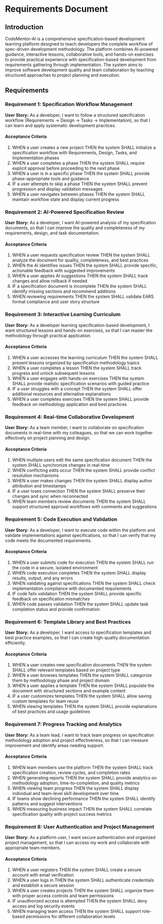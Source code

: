 # Requirements Document

## Introduction

CodeMentor-AI is a comprehensive specification-based development learning platform designed to teach developers the complete workflow of spec-driven development methodology. The platform combines AI-powered guidance, interactive lessons, collaborative tools, and hands-on exercises to provide practical experience with specification-based development from requirements gathering through implementation. The system aims to improve software development quality and team collaboration by teaching structured approaches to project planning and execution.

## Requirements

### Requirement 1: Specification Workflow Management

**User Story:** As a developer, I want to follow a structured specification workflow (Requirements → Design → Tasks → Implementation), so that I can learn and apply systematic development practices.

#### Acceptance Criteria

1. WHEN a user creates a new project THEN the system SHALL initialize a specification workflow with Requirements, Design, Tasks, and Implementation phases
2. WHEN a user completes a phase THEN the system SHALL require explicit approval before proceeding to the next phase
3. WHEN a user is in a specific phase THEN the system SHALL provide phase-appropriate tools and guidance
4. IF a user attempts to skip a phase THEN the system SHALL prevent progression and display validation messages
5. WHEN a user navigates between phases THEN the system SHALL maintain workflow state and display current progress

### Requirement 2: AI-Powered Specification Review

**User Story:** As a developer, I want AI-powered analysis of my specification documents, so that I can improve the quality and completeness of my requirements, design, and task documentation.

#### Acceptance Criteria

1. WHEN a user requests specification review THEN the system SHALL analyze the document for quality, completeness, and best practices
2. WHEN the AI identifies issues THEN the system SHALL provide specific, actionable feedback with suggested improvements
3. WHEN a user applies AI suggestions THEN the system SHALL track changes and allow rollback if needed
4. IF a specification document is incomplete THEN the system SHALL identify missing sections and recommend additions
5. WHEN reviewing requirements THEN the system SHALL validate EARS format compliance and user story structure

### Requirement 3: Interactive Learning Curriculum

**User Story:** As a developer learning specification-based development, I want structured lessons and hands-on exercises, so that I can master the methodology through practical application.

#### Acceptance Criteria

1. WHEN a user accesses the learning curriculum THEN the system SHALL present lessons organized by specification methodology topics
2. WHEN a user completes a lesson THEN the system SHALL track progress and unlock subsequent lessons
3. WHEN a user engages with hands-on exercises THEN the system SHALL provide realistic specification scenarios with guided practice
4. IF a user struggles with a concept THEN the system SHALL offer additional resources and alternative explanations
5. WHEN a user completes exercises THEN the system SHALL provide feedback on methodology application and best practices

### Requirement 4: Real-time Collaborative Development

**User Story:** As a team member, I want to collaborate on specification documents in real-time with my colleagues, so that we can work together effectively on project planning and design.

#### Acceptance Criteria

1. WHEN multiple users edit the same specification document THEN the system SHALL synchronize changes in real-time
2. WHEN conflicting edits occur THEN the system SHALL provide conflict resolution mechanisms
3. WHEN a user makes changes THEN the system SHALL display author attribution and timestamps
4. IF a user loses connection THEN the system SHALL preserve their changes and sync when reconnected
5. WHEN team members review documents THEN the system SHALL support structured approval workflows with comments and suggestions

### Requirement 5: Code Execution and Validation

**User Story:** As a developer, I want to execute code within the platform and validate implementations against specifications, so that I can verify that my code meets the documented requirements.

#### Acceptance Criteria

1. WHEN a user submits code for execution THEN the system SHALL run the code in a secure, isolated environment
2. WHEN code execution completes THEN the system SHALL display results, output, and any errors
3. WHEN validating against specifications THEN the system SHALL check implementation compliance with documented requirements
4. IF code fails validation THEN the system SHALL provide specific feedback on specification mismatches
5. WHEN code passes validation THEN the system SHALL update task completion status and provide confirmation

### Requirement 6: Template Library and Best Practices

**User Story:** As a developer, I want access to specification templates and best practice examples, so that I can create high-quality documentation efficiently.

#### Acceptance Criteria

1. WHEN a user creates new specification documents THEN the system SHALL offer relevant templates based on project type
2. WHEN a user browses templates THEN the system SHALL categorize them by methodology phase and project domain
3. WHEN a user applies a template THEN the system SHALL populate the document with structured sections and example content
4. IF a user customizes templates THEN the system SHALL allow saving custom templates for team reuse
5. WHEN viewing templates THEN the system SHALL provide explanations of best practices and usage guidelines

### Requirement 7: Progress Tracking and Analytics

**User Story:** As a team lead, I want to track team progress on specification methodology adoption and project effectiveness, so that I can measure improvement and identify areas needing support.

#### Acceptance Criteria

1. WHEN team members use the platform THEN the system SHALL track specification creation, review cycles, and completion rates
2. WHEN generating reports THEN the system SHALL provide analytics on methodology adoption, time-to-completion, and quality metrics
3. WHEN viewing team progress THEN the system SHALL display individual and team-level skill development over time
4. IF teams show declining performance THEN the system SHALL identify patterns and suggest interventions
5. WHEN measuring business impact THEN the system SHALL correlate specification quality with project success metrics

### Requirement 8: User Authentication and Project Management

**User Story:** As a platform user, I want secure authentication and organized project management, so that I can access my work and collaborate with appropriate team members.

#### Acceptance Criteria

1. WHEN a user registers THEN the system SHALL create a secure account with email verification
2. WHEN a user logs in THEN the system SHALL authenticate credentials and establish a secure session
3. WHEN a user creates projects THEN the system SHALL organize them with proper access controls and team permissions
4. IF unauthorized access is attempted THEN the system SHALL deny access and log security events
5. WHEN managing team access THEN the system SHALL support role-based permissions for different collaboration levels